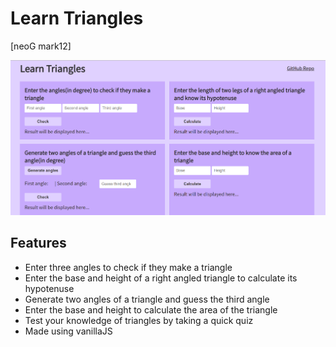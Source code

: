 # Learn Triangles

[neoG mark12]

<a href="https://marktwelve-triangles.netlify.app/"><img src="https://github.com/himadri2110/portfolio/blob/main/img/triangles.png" /></a>

## Features

- Enter three angles to check if they make a triangle
- Enter the base and height of a right angled triangle to calculate its hypotenuse
- Generate two angles of a triangle and guess the third angle
- Enter the base and height to calculate the area of the triangle
- Test your knowledge of triangles by taking a quick quiz
- Made using vanillaJS

